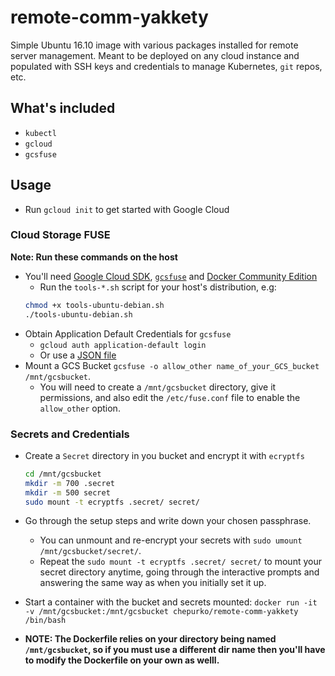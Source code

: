 # remote-comm-yakkety
Simple Ubuntu 16.10 image with various packages installed for remote server management. Meant to be deployed on any cloud instance and populated with SSH keys and credentials to manage Kubernetes, `git` repos, etc.

## What's included
* `kubectl`
* `gcloud`
* `gcsfuse`

## Usage
* Run `gcloud init` to get started with Google Cloud

### Cloud Storage FUSE
**Note: Run these commands on the host**
* You'll need [Google Cloud SDK](https://cloud.google.com/sdk/docs/#install_the_latest_cloud_tools_version_cloudsdk_current_version "Google Cloud SDK Documentation"), [`gcsfuse`](https://github.com/GoogleCloudPlatform/gcsfuse/blob/master/docs/installing.md "gcsfuse/installing.md at master · GoogleCloudPlatform/gcsfuse") and [Docker Community Edition](https://store.docker.com/search?type=edition&offering=community "Docker Store")
  * Run the `tools-*.sh` script for your host's distribution, e.g:
  ```bash
  chmod +x tools-ubuntu-debian.sh
  ./tools-ubuntu-debian.sh
  ```
* Obtain Application Default Credentials for `gcsfuse`
  * `gcloud auth application-default login`
  * Or use a [JSON file](https://developers.google.com/identity/protocols/application-default-credentials#howtheywork "How the Application Default Credentials work")
* Mount a GCS Bucket `gcsfuse -o allow_other name_of_your_GCS_bucket /mnt/gcsbucket`.
  * You will need to create a `/mnt/gcsbucket` directory, give it permissions, and also edit the `/etc/fuse.conf` file to enable the `allow_other` option.

### Secrets and Credentials
* Create a `Secret` directory in you bucket and encrypt it with `ecryptfs`
  ```bash
  cd /mnt/gcsbucket
  mkdir -m 700 .secret
  mkdir -m 500 secret
  sudo mount -t ecryptfs .secret/ secret/
  ```
* Go through the setup steps and write down your chosen passphrase.
  * You can unmount and re-encrypt your secrets with `sudo umount /mnt/gcsbucket/secret/`.
  * Repeat the `sudo mount -t ecryptfs .secret/ secret/` to mount your secret directory anytime, going through the interactive prompts and answering the same way as when you initially set it up.
  
* Start a container with the bucket and secrets mounted:
  `docker run -it -v /mnt/gcsbucket:/mnt/gcsbucket chepurko/remote-comm-yakkety /bin/bash`

* **NOTE: The Dockerfile relies on your directory being named `/mnt/gcsbucket`, so if you must use a different dir name then you'll have to modify the Dockerfile on your own as welll.**
